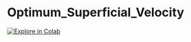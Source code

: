 # Optimum_Superficial_Velocity

[![Explore in Colab](https://colab.research.google.com/assets/colab-badge.svg)](https://colab.research.google.com/github/Joneid-Hsnz/Optimum_Superficial_Velocity/Optimum_Superficial_Velocity.ipynb)<br>
